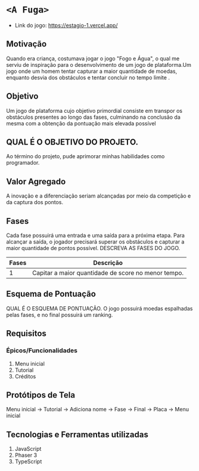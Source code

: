 # `<A Fuga>`

* Link do jogo: <a>https://estagio-1.vercel.app/</a>

## Motivação

Quando era criança, costumava jogar o jogo "Fogo e Água", o qual me serviu de inspiração para o desenvolvimento de um jogo de plataforma.Um jogo onde um homem tentar capturar a maior quantidade de moedas, enquanto desvia dos obstáculos e tentar concluir no tempo limite .  

## Objetivo

Um jogo de plataforma cujo objetivo primordial consiste em transpor os obstáculos presentes ao longo das fases, culminando na conclusão da mesma com a obtenção da pontuação mais elevada possível 

## QUAL É O OBJETIVO DO PROJETO.

Ao término do projeto, pude aprimorar minhas habilidades como programador.

## Valor Agregado

A inovação e a diferenciação seriam alcançadas por meio da competição e da captura dos pontos.

## Fases
Cada fase possuirá uma entrada e uma saída para a próxima etapa. Para alcançar a saída, o jogador precisará superar os obstáculos e capturar a maior quantidade de pontos possível.
DESCREVA AS FASES DO JOGO.

| Fases | Descrição |
| ----- | ----------- |
| 1     | Capitar a maior quantidade de score no menor tempo. |

## Esquema de Pontuação

QUAL É O ESQUEMA DE PONTUAÇÃO.
O jogo possuirá moedas espalhadas pelas fases, e no final possuirá um ranking. 

## Requisitos

### Épicos/Funcionalidades

1. Menu inicial
2. Tutorial
3. Créditos

## Protótipos de Tela

Menu inicial -> Tutorial -> Adiciona nome -> Fase -> Final -> Placa -> Menu inicial 

## Tecnologias e Ferramentas utilizadas

1. JavaScript
2. Phaser 3
3. TypeScript
